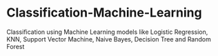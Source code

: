 # Classification-Machine-Learning
Classification using Machine Learning models like Logistic Regression, KNN, Support Vector Machine, Naive Bayes, Decision Tree and Random Forest
